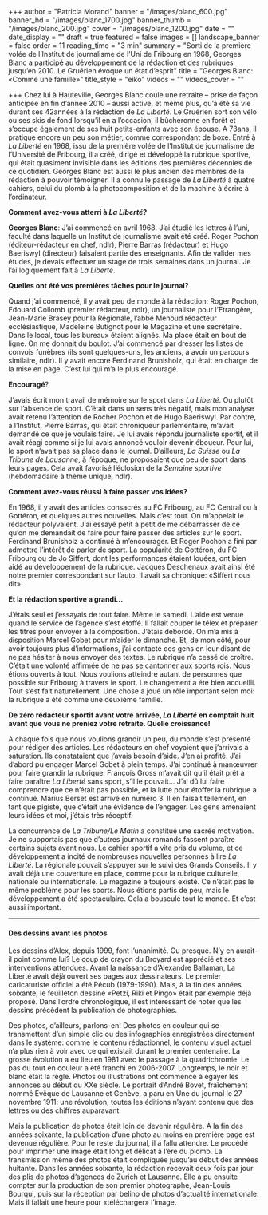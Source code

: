 +++
author = "Patricia Morand"
banner = "/images/blanc_600.jpg"
banner_hd = "/images/blanc_1700.jpg"
banner_thumb = "/images/blanc_200.jpg"
cover = "/images/blanc_1200.jpg"
date = ""
date_display = ""
draft = true
featured = false
images = []
landscape_banner = false
order = 11
reading_time = "3 min"
summary = "Sorti de la première volée de l’Institut de journalisme de l’Uni de Fribourg en 1968, Georges Blanc a participé au développement de la rédaction et des rubriques jusqu’en 2010. Le Gruérien évoque un état d’esprit"
title = "Georges Blanc: «Comme  une  famille»"
title_style = "eiko"
videos = ""
videos_cover = ""

+++
Chez lui à Hauteville, Georges Blanc coule une retraite – prise de façon anticipée en fin d’année 2010 – aussi active, et même plus, qu’a été sa vie durant ses 42années à la rédaction de _La Liberté_. Le Gruérien sort son vélo ou ses skis de fond lorsqu’il en a l’occasion, il bûcheronne en forêt et s’occupe également de ses huit petits-enfants avec son épouse. A 73ans, il pratique encore un peu son métier, comme correspondant de boxe. Entré à _La Liberté_ en 1968, issu de la première volée de l’Institut de journalisme de l’Université de Fribourg, il a créé, dirigé et développé la rubrique sportive, qui était quasiment invisible dans les éditions des premières décennies de ce quotidien. Georges Blanc est aussi le plus ancien des membres de la rédaction à pouvoir témoigner. Il a connu le passage de _La Liberté_ à quatre cahiers, celui du plomb à la photocomposition et de la machine à écrire à l’ordinateur.

**Comment avez-vous atterri à _La Liberté_?**

**Georges Blanc**: J’ai commencé en avril 1968. J’ai étudié les lettres à l’uni, faculté dans laquelle un Institut de journalisme avait été créé. Roger Pochon (éditeur-rédacteur en chef, ndlr), Pierre Barras (rédacteur) et Hugo Baeriswyl (directeur) faisaient partie des enseignants. Afin de valider mes études, je devais effectuer un stage de trois semaines dans un journal. Je l’ai logiquement fait à _La Liberté_.

**Quelles ont été vos premières tâches pour le journal?**

Quand j’ai commencé, il y avait peu de monde à la rédaction: Roger Pochon, Edouard Collomb (premier rédacteur, ndlr), un journaliste pour l’Etrangère, Jean-Marie Brasey pour la Régionale, l’abbé Menoud rédacteur ecclésiastique, Madeleine Butignot pour le Magazine et une secrétaire. Dans le local, tous les bureaux étaient alignés. Ma place était en bout de ligne. On me donnait du boulot. J’ai commencé par dresser les listes de convois funèbres (ils sont quelques-uns, les anciens, à avoir un parcours similaire, ndlr). Il y avait encore Ferdinand Brunisholz, qui était en charge de la mise en page. C’est lui qui m’a le plus encouragé.

**Encouragé**?

J’avais écrit mon travail de mémoire sur le sport dans _La Liberté_. Ou plutôt sur l’absence de sport. C’était dans un sens très négatif, mais mon analyse avait retenu l’attention de Rocher Pochon et de Hugo Baeriswyl. Par contre, à l’Institut, Pierre Barras, qui était chroniqueur parlementaire, m’avait demandé ce que je voulais faire. Je lui avais répondu journaliste sportif, et il avait réagi comme si je lui avais annoncé vouloir devenir éboueur. Pour lui, le sport n’avait pas sa place dans le journal. D’ailleurs, _La Suisse_ ou _La Tribune de Lausanne_, à l’époque, ne proposaient que peu de sport dans leurs pages. Cela avait favorisé l’éclosion de la _Semaine sportive_ (hebdomadaire à thème unique, ndlr).

**Comment avez-vous réussi à faire passer vos idées?**

En 1968, il y avait des articles consacrés au FC Fribourg, au FC Central ou à Gottéron, et quelques autres nouvelles. Mais c’est tout. On m’appelait le rédacteur polyvalent. J’ai essayé petit à petit de me débarrasser de ce qu’on me demandait de faire pour faire passer des articles sur le sport. Ferdinand Brunisholz a continué à m’encourager. Et Roger Pochon a fini par admettre l’intérêt de parler de sport. La popularité de Gottéron, du FC Fribourg ou de Jo Siffert, dont les performances étaient louées, ont bien aidé au développement de la rubrique. Jacques Deschenaux avait ainsi été notre premier correspondant sur l’auto. Il avait sa chronique: «Siffert nous dit».

**Et la rédaction sportive a grandi…**

J’étais seul et j’essayais de tout faire. Même le samedi. L’aide est venue quand le service de l’agence s’est étoffé. Il fallait couper le télex et préparer les titres pour envoyer à la composition. J’étais débordé. On m’a mis à disposition Marcel Gobet pour m’aider le dimanche. Et, de mon côté, pour avoir toujours plus d’informations, j’ai contacté des gens en leur disant de ne pas hésiter à nous envoyer des textes. Le rubrique n’a cessé de croître. C’était une volonté affirmée de ne pas se cantonner aux sports rois. Nous étions ouverts à tout. Nous voulions atteindre autant de personnes que possible sur Fribourg à travers le sport. Le changement a été bien accueilli. Tout s’est fait naturellement. Une chose a joué un rôle important selon moi: la rubrique a été comme une deuxième famille.

**De zéro rédacteur sportif avant votre arrivée, _La Liberté_ en comptait huit avant que vous ne preniez votre retraite. Quelle croissance!**

A chaque fois que nous voulions grandir un peu, du monde s’est présenté pour rédiger des articles. Les rédacteurs en chef voyaient que j’arrivais à saturation. Ils constataient que j’avais besoin d’aide. J’en ai profité. J’ai d’abord pu engager Marcel Gobet à plein temps. J’ai continué à manœuvrer pour faire grandir la rubrique. François Gross m’avait dit qu’il était prêt à faire paraître _La Liberté_ sans sport, s’il le pouvait… J’ai dû lui faire comprendre que ce n’était pas possible, et la lutte pour étoffer la rubrique a continué. Marius Berset est arrivé en numéro 3. Il en faisait tellement, en tant que pigiste, que c’était une évidence de l’engager. Les gens amenaient leurs idées et moi, j’étais très réceptif.

La concurrence de _La Tribune/Le Matin_ a constitué une sacrée motivation. Je ne supportais pas que d’autres journaux romands fassent paraître certains sujets avant nous. Le cahier sportif a vite pris du volume, et ce développement a incité de nombreuses nouvelles personnes à lire _La Liberté_. La régionale pouvait s’appuyer sur le suivi des Grands Conseils. Il y avait déjà une couverture en place, comme pour la rubrique culturelle, nationale ou internationale. Le magazine a toujours existé. Ce n’était pas le même problème pour les sports. Nous étions partis de peu, mais le développement a été spectaculaire. Cela a bousculé tout le monde. Et c’est aussi important.

***

#### Des dessins avant les photos

Les dessins d’Alex, depuis 1999, font l’unanimité. Ou presque. N’y en aurait-il point comme lui? Le coup de crayon du Broyard est apprécié et ses interventions attendues. Avant la naissance d’Alexandre Ballaman, La Liberté avait déjà ouvert ses pages aux dessinateurs. Le premier caricaturiste officiel a été Pécub (1979-1990). Mais, à la fin des années soixante, le feuilleton dessiné «Petzi, Riki et Pingo» était par exemple déjà proposé. Dans l’ordre chronologique, il est intéressant de noter que les dessins précèdent la publication de photographies. 

Des photos, d’ailleurs, parlons-en! Des photos en couleur qui se transmettent d’un simple clic ou des infographies enregistrées directement dans le système: comme le contenu rédactionnel, le contenu visuel actuel n’a plus rien à voir avec ce qui existait durant le premier centenaire. La grosse évolution a eu lieu en 1981 avec le passage à la quadrichromie. Le pas du tout en couleur a été franchi en 2006-2007. Longtemps, le noir et blanc était la règle. Photos ou illustrations ont commencé à égayer les annonces au début du XXe siècle. Le portrait d’André Bovet, fraîchement nommé Evêque de Lausanne et Genève, a paru en Une du journal le 27 novembre 1911: une révolution, toutes les éditions n’ayant contenu que des lettres ou des chiffres auparavant. 

Mais la publication de photos était loin de devenir régulière. A la fin des années soixante, la publication d’une photo au moins en première page est devenue régulière. Pour le reste du journal, il a fallu attendre. Le procédé pour imprimer une image était long et délicat à l’ère du plomb. La transmission même des photos était compliquée jusqu’au début des années huitante. Dans les années soixante, la rédaction recevait deux fois par jour des plis de photos d’agences de Zurich et Lausanne. Elle a pu ensuite compter sur la production de son premier photographe, Jean-Louis Bourqui, puis sur la réception par belino de photos d’actualité internationale. Mais il fallait une heure pour «télécharger» l’image.